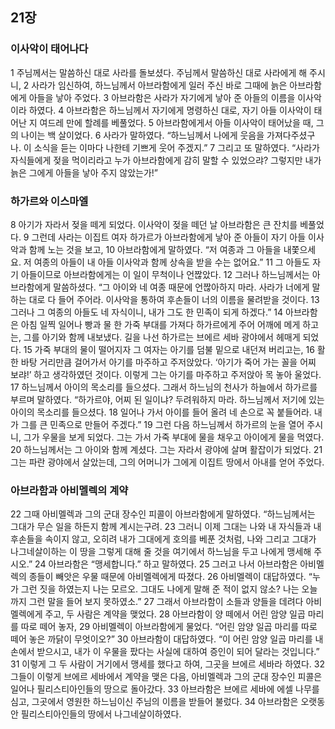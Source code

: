 ## 21장
### 이사악이 태어나다
1 주님께서는 말씀하신 대로 사라를 돌보셨다. 주님께서 말씀하신 대로 사라에게 해 주시니,
2 사라가 임신하여, 하느님께서 아브라함에게 일러 주신 바로 그때에 늙은 아브라함에게 아들을 낳아 주었다.
3 아브라함은 사라가 자기에게 낳아 준 아들의 이름을 이사악이라 하였다.
4 아브라함은 하느님께서 자기에게 명령하신 대로, 자기 아들 이사악이 태어난 지 여드레 만에 할례를 베풀었다.
5 아브라함에게서 아들 이사악이 태어났을 때, 그의 나이는 백 살이었다.
6 사라가 말하였다. “하느님께서 나에게 웃음을 가져다주셨구나. 이 소식을 듣는 이마다 나한테 기쁘게 웃어 주겠지.”
7 그리고 또 말하였다. “사라가 자식들에게 젖을 먹이리라고 누가 아브라함에게 감히 말할 수 있었으랴? 그렇지만 내가 늙은 그에게 아들을 낳아 주지 않았는가!”
### 하가르와 이스마엘
8 아기가 자라서 젖을 떼게 되었다. 이사악이 젖을 떼던 날 아브라함은 큰 잔치를 베풀었다.
9 그런데 사라는 이집트 여자 하가르가 아브라함에게 낳아 준 아들이 자기 아들 이사악과 함께 노는 것을 보고,
10 아브라함에게 말하였다. “저 여종과 그 아들을 내쫓으세요. 저 여종의 아들이 내 아들 이사악과 함께 상속을 받을 수는 없어요.”
11 그 아들도 자기 아들이므로 아브라함에게는 이 일이 무척이나 언짢았다.
12 그러나 하느님께서는 아브라함에게 말씀하셨다. “그 아이와 네 여종 때문에 언짢아하지 마라. 사라가 너에게 말하는 대로 다 들어 주어라. 이사악을 통하여 후손들이 너의 이름을 물려받을 것이다.
13 그러나 그 여종의 아들도 네 자식이니, 내가 그도 한 민족이 되게 하겠다.”
14 아브라함은 아침 일찍 일어나 빵과 물 한 가죽 부대를 가져다 하가르에게 주어 어깨에 메게 하고는, 그를 아기와 함께 내보냈다. 길을 나선 하가르는 브에르 세바 광야에서 헤매게 되었다.
15 가죽 부대의 물이 떨어지자 그 여자는 아기를 덤불 밑으로 내던져 버리고는,
16 활 한 바탕 거리만큼 걸어가서 아기를 마주하고 주저앉았다. ‘아기가 죽어 가는 꼴을 어찌 보랴!’ 하고 생각하였던 것이다. 이렇게 그는 아기를 마주하고 주저앉아 목 놓아 울었다.
17 하느님께서 아이의 목소리를 들으셨다. 그래서 하느님의 천사가 하늘에서 하가르를 부르며 말하였다. “하가르야, 어찌 된 일이냐? 두려워하지 마라. 하느님께서 저기에 있는 아이의 목소리를 들으셨다.
18 일어나 가서 아이를 들어 올려 네 손으로 꼭 붙들어라. 내가 그를 큰 민족으로 만들어 주겠다.”
19 그런 다음 하느님께서 하가르의 눈을 열어 주시니, 그가 우물을 보게 되었다. 그는 가서 가죽 부대에 물을 채우고 아이에게 물을 먹였다.
20 하느님께서는 그 아이와 함께 계셨다. 그는 자라서 광야에 살며 활잡이가 되었다.
21 그는 파란 광야에서 살았는데, 그의 어머니가 그에게 이집트 땅에서 아내를 얻어 주었다.
### 아브라함과 아비멜렉의 계약
22 그때 아비멜렉과 그의 군대 장수인 피콜이 아브라함에게 말하였다. “하느님께서는 그대가 무슨 일을 하든지 함께 계시는구려.
23 그러니 이제 그대는 나와 내 자식들과 내 후손들을 속이지 않고, 오히려 내가 그대에게 호의를 베푼 것처럼, 나와 그리고 그대가 나그네살이하는 이 땅을 그렇게 대해 줄 것을 여기에서 하느님을 두고 나에게 맹세해 주시오.”
24 아브라함은 “맹세합니다.” 하고 말하였다.
25 그러고 나서 아브라함은 아비멜렉의 종들이 빼앗은 우물 때문에 아비멜렉에게 따졌다.
26 아비멜렉이 대답하였다. “누가 그런 짓을 하였는지 나는 모르오. 그대도 나에게 말해 준 적이 없지 않소? 나는 오늘까지 그런 말을 들어 보지 못하였소.”
27 그래서 아브라함이 소들과 양들을 데려다 아비멜렉에게 주고, 두 사람은 계약을 맺었다.
28 아브라함이 양 떼에서 어린 암양 일곱 마리를 따로 떼어 놓자,
29 아비멜렉이 아브라함에게 물었다. “어린 암양 일곱 마리를 따로 떼어 놓은 까닭이 무엇이오?”
30 아브라함이 대답하였다. “이 어린 암양 일곱 마리를 내 손에서 받으시고, 내가 이 우물을 팠다는 사실에 대하여 증인이 되어 달라는 것입니다.”
31 이렇게 그 두 사람이 거기에서 맹세를 했다고 하여, 그곳을 브에르 세바라 하였다.
32 그들이 이렇게 브에르 세바에서 계약을 맺은 다음, 아비멜렉과 그의 군대 장수인 피콜은 일어나 필리스티아인들의 땅으로 돌아갔다.
33 아브라함은 브에르 세바에 에셀 나무를 심고, 그곳에서 영원한 하느님이신 주님의 이름을 받들어 불렀다.
34 아브라함은 오랫동안 필리스티아인들의 땅에서 나그네살이하였다.
